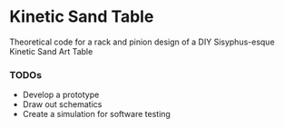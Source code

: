 # Kinetic Sand Table

Theoretical code for a rack and pinion design of a DIY Sisyphus-esque Kinetic Sand Art Table

### TODOs
- Develop a prototype
- Draw out schematics
- Create a simulation for software testing
